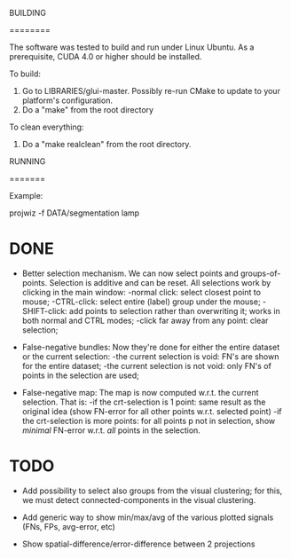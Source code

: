 
BUILDING

========

The software was tested to build and run under Linux Ubuntu. As a prerequisite, CUDA 4.0 or higher should be installed.

To build: 

1. Go to LIBRARIES/glui-master. Possibly re-run CMake to update to your platform's configuration.
2. Do a "make" from the root directory

To clean everything:

1. Do a "make realclean" from the root directory.


RUNNING

=======

Example:

projwiz -f DATA/segmentation lamp 


DONE
====


* Better selection mechanism. We can now select points and groups-of-points. Selection is additive and can be reset. All selections work by clicking in the main window:
   -normal click: select closest point to mouse;
   -CTRL-click: select entire (label) group under the mouse;
   -SHIFT-click: add points to selection rather than overwriting it; works in both normal and CTRL modes;
   -click far away from any point: clear selection;

* False-negative bundles: Now they're done for either the entire dataset or the current selection:
   -the current selection is void: FN's are shown for the entire dataset;
   -the current selection is not void: only FN's of points in the selection are used;

* False-negative map: The map is now computed w.r.t. the current selection. That is:
   -if the crt-selection is 1 point: same result as the original idea (show FN-error for all other points w.r.t. selected point)
   -if the crt-selection is more points: for all points p not in selection, show _minimal_ FN-error w.r.t. _all_ points in the selection.


TODO
====

* Add possibility to select also groups from the visual clustering; for this, we must detect connected-components in the visual clustering.

* Add generic way to show min/max/avg of the various plotted signals (FNs, FPs, avg-error, etc)

* Show spatial-difference/error-difference between 2 projections
